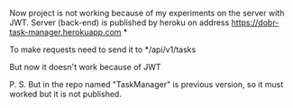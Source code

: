 Now project is not working because of my experiments on the server with JWT.
Server (back-end) is published by heroku on address https://dobr-task-manager.herokuapp.com *

To make requests need to send it to */api/v1/tasks

But now it doesn't work because of JWT

P. S. But in the repo named "TaskManager" is previous version, so it must worked but it is not published.
